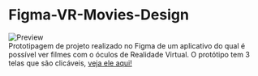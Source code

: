 # Figma-VR-Movies-Design
![Preview](https://github.com/MaduSales/Figma-VR-Movies-Design/assets/166547195/efe867df-033d-4b17-b767-982064086ca3)
<br>
Prototipagem de projeto realizado no Figma de um aplicativo do qual é possível ver filmes com o óculos de Realidade Virtual. O protótipo tem 3 telas que são clicáveis,
[veja ele aqui!](https://www.figma.com/proto/qTE7VcK3i3aN0Rkr2izc34/Neon-UI-Design?type=design&node-id=4-244&t=dVyPnRc7D1WP7X9P-1&scaling=scale-down&page-id=0%3A1&starting-point-node-id=4%3A244)
